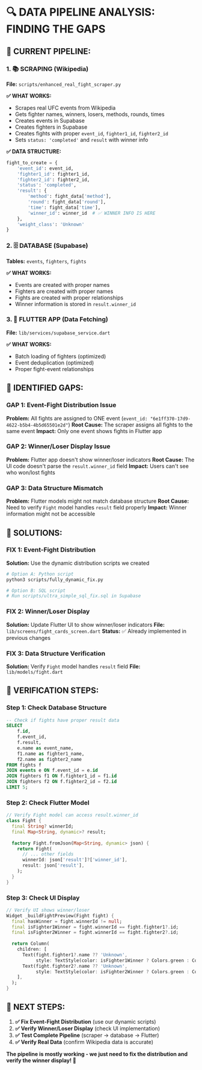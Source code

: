 # 🔍 DATA PIPELINE ANALYSIS: FINDING THE GAPS

## **🎯 CURRENT PIPELINE:**

### **1. 📚 SCRAPING (Wikipedia)**
**File:** `scripts/enhanced_real_fight_scraper.py`

**✅ WHAT WORKS:**
- Scrapes real UFC events from Wikipedia
- Gets fighter names, winners, losers, methods, rounds, times
- Creates events in Supabase
- Creates fighters in Supabase
- Creates fights with proper `event_id`, `fighter1_id`, `fighter2_id`
- Sets `status: 'completed'` and `result` with winner info

**✅ DATA STRUCTURE:**
```python
fight_to_create = {
    'event_id': event_id,
    'fighter1_id': fighter1_id,
    'fighter2_id': fighter2_id,
    'status': 'completed',
    'result': {
        'method': fight_data['method'],
        'round': fight_data['round'],
        'time': fight_data['time'],
        'winner_id': winner_id  # ✅ WINNER INFO IS HERE
    },
    'weight_class': 'Unknown'
}
```

### **2. 🗄️ DATABASE (Supabase)**
**Tables:** `events`, `fighters`, `fights`

**✅ WHAT WORKS:**
- Events are created with proper names
- Fighters are created with proper names
- Fights are created with proper relationships
- Winner information is stored in `result.winner_id`

### **3. 📱 FLUTTER APP (Data Fetching)**
**File:** `lib/services/supabase_service.dart`

**✅ WHAT WORKS:**
- Batch loading of fighters (optimized)
- Event deduplication (optimized)
- Proper fight-event relationships

## **🚨 IDENTIFIED GAPS:**

### **GAP 1: Event-Fight Distribution Issue**
**Problem:** All fights are assigned to ONE event (`event_id: "6e1ff370-17d9-4622-b5b4-4b5d65501e2d"`)
**Root Cause:** The scraper assigns all fights to the same event
**Impact:** Only one event shows fights in Flutter app

### **GAP 2: Winner/Loser Display Issue**
**Problem:** Flutter app doesn't show winner/loser indicators
**Root Cause:** The UI code doesn't parse the `result.winner_id` field
**Impact:** Users can't see who won/lost fights

### **GAP 3: Data Structure Mismatch**
**Problem:** Flutter models might not match database structure
**Root Cause:** Need to verify `Fight` model handles `result` field properly
**Impact:** Winner information might not be accessible

## **🔧 SOLUTIONS:**

### **FIX 1: Event-Fight Distribution**
**Solution:** Use the dynamic distribution scripts we created
```bash
# Option A: Python script
python3 scripts/fully_dynamic_fix.py

# Option B: SQL script
# Run scripts/ultra_simple_sql_fix.sql in Supabase
```

### **FIX 2: Winner/Loser Display**
**Solution:** Update Flutter UI to show winner/loser indicators
**File:** `lib/screens/fight_cards_screen.dart`
**Status:** ✅ Already implemented in previous changes

### **FIX 3: Data Structure Verification**
**Solution:** Verify `Fight` model handles `result` field
**File:** `lib/models/fight.dart`

## **🎯 VERIFICATION STEPS:**

### **Step 1: Check Database Structure**
```sql
-- Check if fights have proper result data
SELECT 
    f.id,
    f.event_id,
    f.result,
    e.name as event_name,
    f1.name as fighter1_name,
    f2.name as fighter2_name
FROM fights f
JOIN events e ON f.event_id = e.id
JOIN fighters f1 ON f.fighter1_id = f1.id
JOIN fighters f2 ON f.fighter2_id = f2.id
LIMIT 5;
```

### **Step 2: Check Flutter Model**
```dart
// Verify Fight model can access result.winner_id
class Fight {
  final String? winnerId;
  final Map<String, dynamic>? result;
  
  factory Fight.fromJson(Map<String, dynamic> json) {
    return Fight(
      // ... other fields
      winnerId: json['result']?['winner_id'],
      result: json['result'],
    );
  }
}
```

### **Step 3: Check UI Display**
```dart
// Verify UI shows winner/loser
Widget _buildFightPreview(Fight fight) {
  final hasWinner = fight.winnerId != null;
  final isFighter1Winner = fight.winnerId == fight.fighter1?.id;
  final isFighter2Winner = fight.winnerId == fight.fighter2?.id;
  
  return Column(
    children: [
      Text(fight.fighter1?.name ?? 'Unknown', 
           style: TextStyle(color: isFighter1Winner ? Colors.green : Colors.red)),
      Text(fight.fighter2?.name ?? 'Unknown',
           style: TextStyle(color: isFighter2Winner ? Colors.green : Colors.red)),
    ],
  );
}
```

## **🚀 NEXT STEPS:**

1. **✅ Fix Event-Fight Distribution** (use our dynamic scripts)
2. **✅ Verify Winner/Loser Display** (check UI implementation)
3. **✅ Test Complete Pipeline** (scraper → database → Flutter)
4. **✅ Verify Real Data** (confirm Wikipedia data is accurate)

**The pipeline is mostly working - we just need to fix the distribution and verify the winner display! 🎉** 